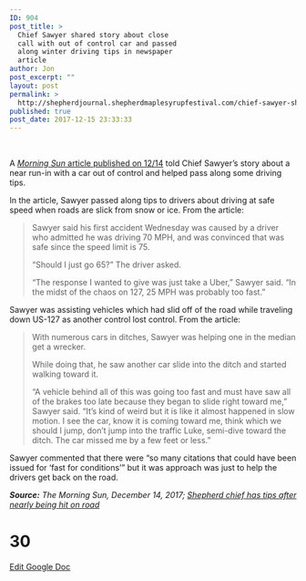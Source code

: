 ```yaml
---
ID: 904
post_title: >
  Chief Sawyer shared story about close
  call with out of control car and passed
  along winter driving tips in newspaper
  article
author: Jon
post_excerpt: ""
layout: post
permalink: >
  http://shepherdjournal.shepherdmaplesyrupfestival.com/chief-sawyer-shared-story-about-close-call-with-out-of-control-car-and-passed-along-winter-driving-tips-in-newspaper-article
published: true
post_date: 2017-12-15 23:33:33
---
```

&nbsp;

A <a href="http://www.themorningsun.com/general-news/20171214/shepherd-chief-has-tips-after-nearly-being-hit-on-road"><i>Morning Sun</i> article published on 12/14</a> told Chief Sawyer’s story about a near run-in with a car out of control and helped pass along some driving tips.

In the article, Sawyer passed along tips to drivers about driving at safe speed when roads are slick from snow or ice. From the article:
<blockquote>Sawyer said his first accident Wednesday was caused by a driver who admitted he was driving 70 MPH, and was convinced that was safe since the speed limit is 75.

“Should I just go 65?” The driver asked.

“The response I wanted to give was just take a Uber,” Sawyer said. “In the midst of the chaos on 127, 25 MPH was probably too fast.”</blockquote>
Sawyer was assisting vehicles which had slid off of the road while traveling down US-127 as another control lost control. From the article:
<blockquote>With numerous cars in ditches, Sawyer was helping one in the median get a wrecker.

While doing that, he saw another car slide into the ditch and started walking toward it.

“A vehicle behind all of this was going too fast and must have saw all of the brakes too late because they began to slide right toward me,” Sawyer said. “It’s kind of weird but it is like it almost happened in slow motion. I see the car, know it is coming toward me, think which we should I jump, don’t jump into the traffic Luke, semi-dive toward the ditch. The car missed me by a few feet or less.”</blockquote>
Sawyer commented that there were “so many citations that could have been issued for ‘fast for conditions’” but it was approach was just to help the drivers get back on the road.

<i><b>Source:</b> The Morning Sun, December 14, 2017; <a href="http://www.themorningsun.com/general-news/20171214/shepherd-chief-has-tips-after-nearly-being-hit-on-road">Shepherd chief has tips after nearly being hit on road</a></i>

# 30 #

<a href="https://docs.google.com/document/d/1qUaIgfdisxYcVsNfsCfbXD6PKTDkLrmb74XQXLvojJo/edit?usp=sharing">Edit Google Doc</a>